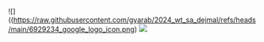![]((https://raw.githubusercontent.com/gyarab/2024_wt_sa_dejmal/refs/heads/main/6929234_google_logo_icon.png)
![](https://www.google.com/images/branding/googlelogo/1x/googlelogo_color_272x92dp.png)

